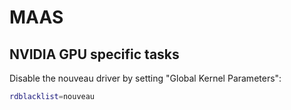 

# MAAS

## NVIDIA GPU specific tasks

Disable the nouveau driver by setting "Global Kernel Parameters":

```sh
rdblacklist=nouveau
```

